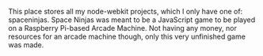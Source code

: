 This place stores all my node-webkit projects, which I only have one of: spaceninjas. Space Ninjas was meant to be a JavaScript game to be played on a Raspberry Pi-based Arcade Machine. Not having any money, nor resources for an arcade machine though, only this very unfinished game was made.